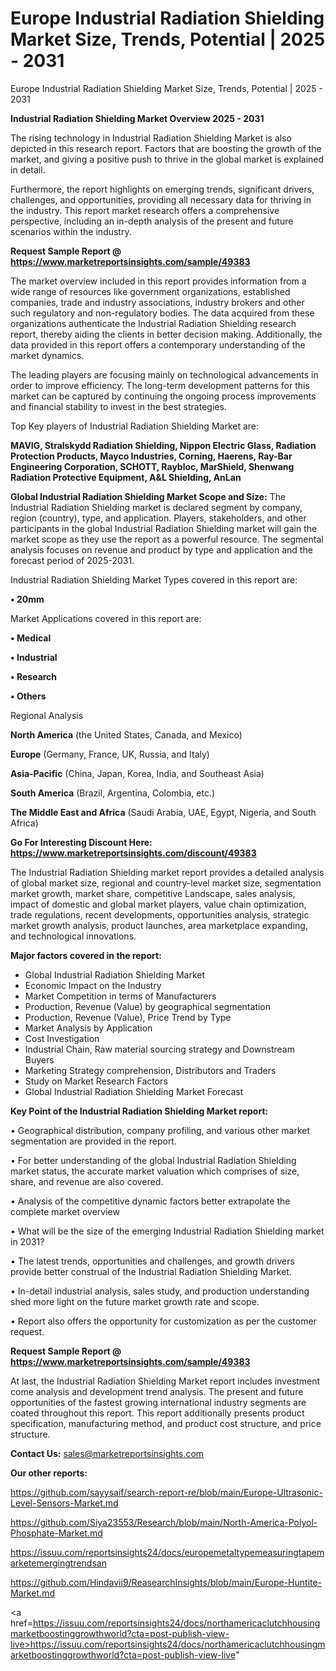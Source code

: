 # Europe Industrial Radiation Shielding Market Size, Trends, Potential | 2025 - 2031
Europe Industrial Radiation Shielding Market Size, Trends, Potential | 2025 - 2031

<Strong> Industrial Radiation Shielding Market Overview 2025 - 2031</strong>

The rising technology in Industrial Radiation Shielding Market is also depicted in this research report. Factors that are boosting the growth of the market, and giving a positive push to thrive in the global market is explained in detail.

Furthermore, the report highlights on emerging trends, significant drivers, challenges, and opportunities, providing all necessary data for thriving in the industry. This report market research offers a comprehensive perspective, including an in-depth analysis of the present and future scenarios within the industry.

<strong>Request Sample Report @ <a href=https://www.marketreportsinsights.com/sample/49383>https://www.marketreportsinsights.com/sample/49383</a></strong>

The market overview included in this report provides information from a wide range of resources like government organizations, established companies, trade and industry associations, industry brokers and other such regulatory and non-regulatory bodies. The data acquired from these organizations authenticate the Industrial Radiation Shielding research report, thereby aiding the clients in better decision making. Additionally, the data provided in this report offers a contemporary understanding of the market dynamics.

The leading players are focusing mainly on technological advancements in order to improve efficiency. The long-term development patterns for this market can be captured by continuing the ongoing process improvements and financial stability to invest in the best strategies.

Top Key players of Industrial Radiation Shielding Market are:

<strong>MAVIG, Stralskydd Radiation Shielding, Nippon Electric Glass, Radiation Protection Products, Mayco Industries, Corning, Haerens, Ray-Bar Engineering Corporation, SCHOTT, Raybloc, MarShield, Shenwang Radiation Protective Equipment, A&L Shielding, AnLan</strong>

<strong><b>Global Industrial Radiation Shielding Market Scope and Size:</b></strong>
The Industrial Radiation Shielding market is declared segment by company, region (country), type, and application. Players, stakeholders, and other participants in the global Industrial Radiation Shielding market will gain the market scope as they use the report as a powerful resource. The segmental analysis focuses on revenue and product by type and application and the forecast period of 2025-2031.

Industrial Radiation Shielding Market Types covered in this report are:

<strong>•  20mm</strong>

Market Applications covered in this report are:

<strong>•  Medical

•  Industrial

•  Research

•  Others</strong> 

Regional Analysis

<strong>North America</strong> (the United States, Canada, and Mexico)

<strong>Europe</strong> (Germany, France, UK, Russia, and Italy)

<strong>Asia-Pacific</strong> (China, Japan, Korea, India, and Southeast Asia)

<strong>South America</strong> (Brazil, Argentina, Colombia, etc.)

<strong>The Middle East and Africa</strong> (Saudi Arabia, UAE, Egypt, Nigeria, and South Africa)

<strong>Go For Interesting Discount Here: <a href=https://www.marketreportsinsights.com/discount/49383>https://www.marketreportsinsights.com/discount/49383</a></strong>

The Industrial Radiation Shielding market report provides a detailed analysis of global market size, regional and country-level market size, segmentation market growth, market share, competitive Landscape, sales analysis, impact of domestic and global market players, value chain optimization, trade regulations, recent developments, opportunities analysis, strategic market growth analysis, product launches, area marketplace expanding, and technological innovations.

<strong><b>Major factors covered in the report:</b></strong>
<ul>
  <li>Global Industrial Radiation Shielding Market </li>
  <li>Economic Impact on the Industry</li>
  <li>Market Competition in terms of Manufacturers</li>
  <li>Production, Revenue (Value) by geographical segmentation</li>
  <li>Production, Revenue (Value), Price Trend by Type</li>
  <li>Market Analysis by Application</li>
  <li>Cost Investigation</li>
  <li>Industrial Chain, Raw material sourcing strategy and Downstream Buyers</li>
  <li>Marketing Strategy comprehension, Distributors and Traders</li>
  <li>Study on Market Research Factors</li>
  <li>Global Industrial Radiation Shielding Market Forecast</li>
</ul>

<strong><b>Key Point of the Industrial Radiation Shielding Market report:</b></strong>

• Geographical distribution, company profiling, and various other market segmentation are provided in the report.

• For better understanding of the global Industrial Radiation Shielding market status, the accurate market valuation which comprises of size, share, and revenue are also covered.

• Analysis of the competitive dynamic factors better extrapolate the complete market overview

• What will be the size of the emerging Industrial Radiation Shielding market in 2031?

• The latest trends, opportunities and challenges, and growth drivers provide better construal of the Industrial Radiation Shielding Market.

• In-detail industrial analysis, sales study, and production understanding shed more light on the future market growth rate and scope.

• Report also offers the opportunity for customization as per the customer request.

<strong>Request Sample Report @ <a href=https://www.marketreportsinsights.com/sample/49383>https://www.marketreportsinsights.com/sample/49383</a></strong>

At last, the Industrial Radiation Shielding Market report includes investment come analysis and development trend analysis. The present and future opportunities of the fastest growing international industry segments are coated throughout this report. This report additionally presents product specification, manufacturing method, and product cost structure, and price structure.

<strong>Contact Us:</strong>
sales@marketreportsinsights.com

<strong>Our other reports:</strong>

<a href=https://github.com/sayysaif/search-report-re/blob/main/Europe-Ultrasonic-Level-Sensors-Market.md>https://github.com/sayysaif/search-report-re/blob/main/Europe-Ultrasonic-Level-Sensors-Market.md</a>

<a href=https://github.com/Siya23553/Research/blob/main/North-America-Polyol-Phosphate-Market.md>https://github.com/Siya23553/Research/blob/main/North-America-Polyol-Phosphate-Market.md</a>

<a href=https://issuu.com/reportsinsights24/docs/europemetaltypemeasuringtapemarketemergingtrendsan>https://issuu.com/reportsinsights24/docs/europemetaltypemeasuringtapemarketemergingtrendsan</a>

<a href=https://github.com/Hindavii9/ReasearchInsights/blob/main/Europe-Huntite-Market.md>https://github.com/Hindavii9/ReasearchInsights/blob/main/Europe-Huntite-Market.md</a>

<a href=https://issuu.com/reportsinsights24/docs/northamericaclutchhousingmarketboostinggrowthworld?cta=post-publish-view-live>https://issuu.com/reportsinsights24/docs/northamericaclutchhousingmarketboostinggrowthworld?cta=post-publish-view-live</a>"

